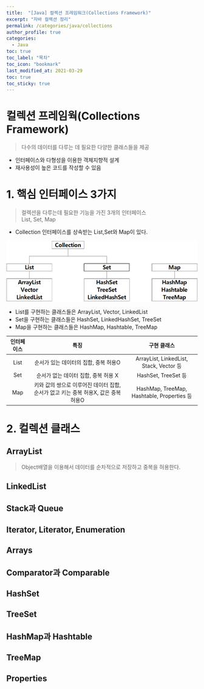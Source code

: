 ```yaml
---
title:  "[Java] 컬렉션 프레임워크(Collections Framework)"
excerpt: "자바 컬렉션 정리"
permalink: /categories/java/collections
author_profile: true
categories:
  - Java
toc: true
toc_label: "목차"
toc_icon: "bookmark"
last_modified_at: 2021-03-29
toc: true
toc_sticky: true
---  
```


# 컬렉션 프레임웍(Collections Framework)
> 다수의 데이터를 다루는 데 필요한 다양한 클래스들을 제공  
* 인터페이스와 다형성을 이용한 객체지향적 설계  
* 재사용성이 높은 코드를 작성할 수 있음  

# 1. 핵심 인터페이스 3가지  
> 컬렉션을 다루는데 필요한 기능을 가진 3개의 인터페이스  
> List, Set, Map  
* Collection 인터페이스를 상속받는 List,Set와 Map이 있다.  

![collections](/assets/images/collections.png)  
* List를 구현하는 클래스들은 ArrayList, Vector, LinkedList  
* Set을 구현하는 클래스들은 HashSet, LinkedHashSet, TreeSet  
* Map을 구현하는 클래스들은 HashMap, Hashtable, TreeMap  

|인터페이스|특징|구현 클래스|  
|:---:|:---:|:---:|  
|List|순서가 있는 데이터의 집합, 중복 허용O|ArrayList, LinkedList, Stack, Vector 등|  
|Set|순서가 없는 데이터 집합, 중복 허용 X|HashSet, TreeSet 등|  
|Map|키와 값의 쌍으로 이루어진 데이터 집합, 순서가 없고 키는 중복 허용X, 값은 중복 허용O|HashMap, TreeMap, Hashtable, Properties 등|  

  
# 2. 컬렉션 클래스  
## ArrayList  
> Object배열을 이용해서 데이터를 순차적으로 저장하고 중복을 허용한다.  



## LinkedList  
## Stack과 Queue  
## Iterator, Literator, Enumeration  
## Arrays
## Comparator과 Comparable  
## HashSet  
## TreeSet   
## HashMap과 Hashtable  
## TreeMap
## Properties






